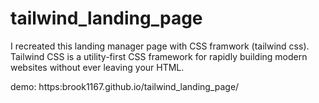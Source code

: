 # tailwind_landing_page
I recreated this landing manager page with CSS framwork (tailwind css).
Tailwind CSS is a utility-first CSS framework for rapidly building modern websites without ever leaving your HTML. 

demo: https:brook1167.github.io/tailwind_landing_page/
